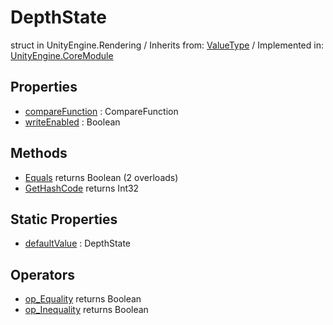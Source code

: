 # DepthState
struct in UnityEngine.Rendering
 / Inherits from: <a href="https://docs.unity3d.com/6000.2/Documentation/ScriptReference/ValueType.html">ValueType</a> / Implemented in: <a href="https://docs.unity3d.com/6000.2/Documentation/ScriptReference/UnityEngine.CoreModule.html">UnityEngine.CoreModule</a>

## Properties
- <a href="https://docs.unity3d.com/6000.2/Documentation/ScriptReference/DepthState-compareFunction.html">compareFunction</a> : CompareFunction
- <a href="https://docs.unity3d.com/6000.2/Documentation/ScriptReference/DepthState-writeEnabled.html">writeEnabled</a> : Boolean

## Methods
- <a href="https://docs.unity3d.com/6000.2/Documentation/ScriptReference/DepthState.Equals.html">Equals</a> returns Boolean (2 overloads)
- <a href="https://docs.unity3d.com/6000.2/Documentation/ScriptReference/DepthState.GetHashCode.html">GetHashCode</a> returns Int32

## Static Properties
- <a href="https://docs.unity3d.com/6000.2/Documentation/ScriptReference/DepthState-defaultValue.html">defaultValue</a> : DepthState

## Operators
- <a href="https://docs.unity3d.com/6000.2/Documentation/ScriptReference/DepthState.op_Equality.html">op_Equality</a> returns Boolean
- <a href="https://docs.unity3d.com/6000.2/Documentation/ScriptReference/DepthState.op_Inequality.html">op_Inequality</a> returns Boolean
